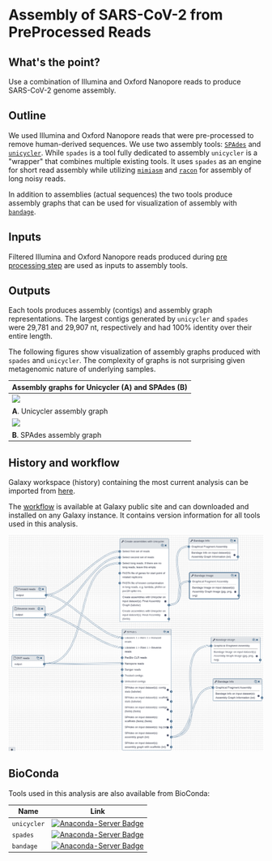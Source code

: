 # Assembly of SARS-CoV-2 from PreProcessed Reads

## What's the point?

Use a combination of Illumina and Oxford Nanopore reads to produce SARS-CoV-2 genome assembly.

## Outline

We used Illumina and Oxford Nanopore reads that were pre-processed to remove human-derived sequences. We use two assembly tools: [`SPAdes`](http://cab.spbu.ru/software/spades/) and [`unicycler`](https://github.com/rrwick/Unicycler). While `spades` is a tool fully dedicated to assembly `unicycler` is a "wrapper" that combines multiple existing tools. It uses `spades` as an engine for short read assembly while utilizing [`mimiasm`](https://github.com/lh3/miniasm) and [`racon`](https://github.com/isovic/racon) for assembly of long noisy reads. 

In addition to assemblies (actual sequences) the two tools produce assembly graphs that can be used for visualization of assembly with [`bandage`](https://rrwick.github.io/Bandage/).

## Inputs

Filtered Illumina and Oxford Nanopore reads produced during [pre processing step](https://github.com/galaxyproject/SARS-CoV-2/tree/master/PreProcessing) are used as inputs to assembly tools. 

## Outputs

Each tools produces assembly (contigs) and assembly graph representations. The largest contigs generated by `unicycler` and `spades` were 29,781 and 29,907 nt, respectively and had 100% identity over their entire length.

The following figures show visualization of assembly graphs produced with `spades` and `unicycler`. The complexity of graphs is not surprising given metagenomic nature of underlying samples.

| Assembly graphs for Unicycler (A) and SPAdes (B) |
|:-------------------------------|
| ![](https://usegalaxy.org/datasets/bbd44e69cb8906b5d6265148ad20e586/display/?preview=True)
| **A**. Unicycler assembly graph |
| ![](https://usegalaxy.org/datasets/bbd44e69cb8906b5f5dc8f4de00733be/display/?preview=True)
| **B**. SPAdes assembly graph |

## History and workflow

Galaxy workspace (history) containing the most current analysis can be imported from [here](https://usegalaxy.org/u/aun1/h/ncov-assembly).

The [workflow](https://usegalaxy.org/u/aun1/w/ncov-assembly-1) is available at Galaxy public site and can downloaded and installed on any Galaxy instance. It contains version information for all tools used in this analysis. 

![](as_wf.png)


## BioConda

Tools used in this analysis are also available from BioConda:

| Name | Link |
|------|----------------|
| `unicycler` | [![Anaconda-Server Badge](https://anaconda.org/bioconda/unicycler/badges/version.svg)](https://anaconda.org/bioconda/unicycler) |
| `spades` | [![Anaconda-Server Badge](https://anaconda.org/bioconda/spades/badges/version.svg)](https://anaconda.org/bioconda/spades) |
| `bandage` | [![Anaconda-Server Badge](https://anaconda.org/bioconda/bandage/badges/version.svg)](https://anaconda.org/bioconda/bandage) |